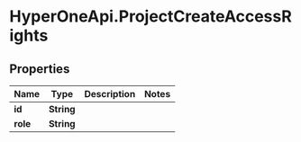 # HyperOneApi.ProjectCreateAccessRights

## Properties
Name | Type | Description | Notes
------------ | ------------- | ------------- | -------------
**id** | **String** |  | 
**role** | **String** |  | 


